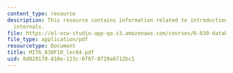 ```yaml
---
content_type: resource
description: This resource contains information related to introduction to database
  internals.
file: https://ol-ocw-studio-app-qa.s3.amazonaws.com/courses/6-830-database-systems-fall-2010/8d820170818e123c0f078729a6712bc1_MIT6_830F10_lec04.pdf
file_type: application/pdf
resourcetype: Document
title: MIT6_830F10_lec04.pdf
uid: 8d820170-818e-123c-0f07-8729a6712bc1
---
```

